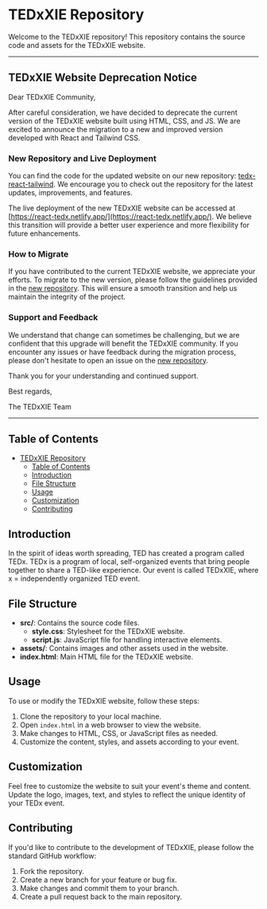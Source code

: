 # TEDxXIE Repository

Welcome to the TEDxXIE repository! This repository contains the source code and assets for the TEDxXIE website.

---

## TEDxXIE Website Deprecation Notice

Dear TEDxXIE Community,

After careful consideration, we have decided to deprecate the current version of the TEDxXIE website built using HTML, CSS, and JS. We are excited to announce the migration to a new and improved version developed with React and Tailwind CSS.

### New Repository and Live Deployment

You can find the code for the updated website on our new repository: [tedx-react-tailwind](https://github.com/AdinotAadi/tedx-react-tailwind). We encourage you to check out the repository for the latest updates, improvements, and features.

The live deployment of the new TEDxXIE website can be accessed at [https://react-tedx.netlify.app/](https://react-tedx.netlify.app/). We believe this transition will provide a better user experience and more flexibility for future enhancements.

### How to Migrate

If you have contributed to the current TEDxXIE website, we appreciate your efforts. To migrate to the new version, please follow the guidelines provided in the [new repository](https://github.com/AdinotAadi/tedx-react-tailwind). This will ensure a smooth transition and help us maintain the integrity of the project.

### Support and Feedback

We understand that change can sometimes be challenging, but we are confident that this upgrade will benefit the TEDxXIE community. If you encounter any issues or have feedback during the migration process, please don't hesitate to open an issue on the [new repository](https://github.com/AdinotAadi/tedx-react-tailwind).

Thank you for your understanding and continued support.

Best regards,

The TEDxXIE Team

---

## Table of Contents

- [TEDxXIE Repository](#tedxxie-repository)
  - [Table of Contents](#table-of-contents)
  - [Introduction](#introduction)
  - [File Structure](#file-structure)
  - [Usage](#usage)
  - [Customization](#customization)
  - [Contributing](#contributing)

## Introduction

In the spirit of ideas worth spreading, TED has created a program called TEDx. TEDx is a program of local, self-organized events that bring people together to share a TED-like experience. Our event is called TEDxXIE, where x = independently organized TED event.

## File Structure

- **src/**: Contains the source code files.
  - **style.css**: Stylesheet for the TEDxXIE website.
  - **script.js**: JavaScript file for handling interactive elements.
- **assets/**: Contains images and other assets used in the website.
- **index.html**: Main HTML file for the TEDxXIE website.

## Usage

To use or modify the TEDxXIE website, follow these steps:

1. Clone the repository to your local machine.
2. Open `index.html` in a web browser to view the website.
3. Make changes to HTML, CSS, or JavaScript files as needed.
4. Customize the content, styles, and assets according to your event.

## Customization

Feel free to customize the website to suit your event's theme and content. Update the logo, images, text, and styles to reflect the unique identity of your TEDx event.

## Contributing

If you'd like to contribute to the development of TEDxXIE, please follow the standard GitHub workflow:

1. Fork the repository.
2. Create a new branch for your feature or bug fix.
3. Make changes and commit them to your branch.
4. Create a pull request back to the main repository.
